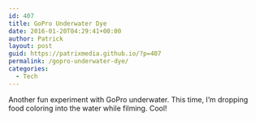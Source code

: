 ```yaml
---
id: 407
title: GoPro Underwater Dye
date: 2016-01-20T04:29:41+00:00
author: Patrick
layout: post
guid: https://patrixmedia.github.io/?p=407
permalink: /gopro-underwater-dye/
categories:
  - Tech
---
```

Another fun experiment with GoPro underwater. This time, I&#8217;m dropping food coloring into the water while filming. Cool!